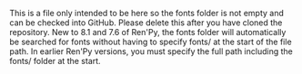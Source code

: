 This is a file only intended to be here so the fonts folder is not empty and can be checked into GitHub. Please delete this after you have cloned the repository. New to 8.1 and 7.6 of Ren'Py, the fonts folder will automatically be searched for fonts without having to specify fonts/ at the start of the file path. In earlier Ren'Py versions, you must specify the full path including the fonts/ folder at the start.